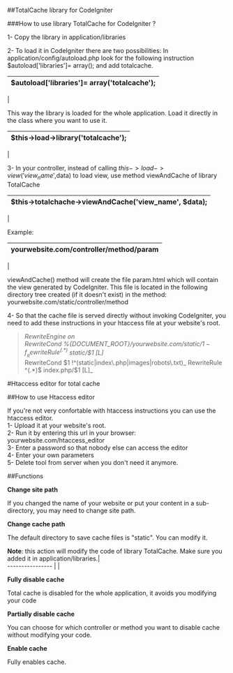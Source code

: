 ##TotalCache library for CodeIgniter

###How to use library TotalCache for CodeIgniter ?


1- Copy the library in application/libraries

2- To load it in CodeIgniter there are two possibilities:
In application/config/autoload.php look for the following instruction $autoload['libraries']= array(); and add totalcache. 
 
 >
 $autoload['libraries']= array('totalcache');|      
 -----------|
 |


This way the library is loaded for the whole application.
Load it directly in the class where you want to use it. 

>
$this->load->library('totalcache');|      
 ---------|
 |


3- In your controller, instead of calling $this->load->view('view_name',$data) to load view, use method viewAndCache of library TotalCache

>
 $this->totalchache->viewAndCache('view_name', $data);|      
 ---------------- |
 |


Example:
>

  yourwebsite.com/controller/method/param|      
 ---------------- |
 |


viewAndCache() method will create the file param.html which will contain the view generated by CodeIgniter. This file is located in the following directory tree created (if it doesn't exist) in the method:  yourwebsite.com/static/controller/method 

4- So that the cache file is served directly without invoking CodeIgniter, you need to add these instructions in your htaccess file at your website's root.

>_RewriteEngine on_  
>_RewriteCond %{DOCUMENT_ROOT}/yourwebsite.com/static/$1 -f_  
>_RewriteRule ^(.*)$ static/$1 [L]_  
>RewriteCond $1 !^(static|index\.php|images|robots\.txt)_  
>RewriteRule ^(.*)$ index.php/$1 [L]_



#Htaccess editor for total cache

##How to use Htaccess editor


If you're not very confortable with htaccess instructions you can use the htaccess editor.  
1- Upload it at your website's root.   
2- Run it by entering this url in your browser: yourwebsite.com/htaccess_editor   
3- Enter a password so that nobody else can access the editor  
4- Enter your own parameters  
5- Delete tool from server when you don't need it anymore.  

##Functions  
  
  
__Change site path__

If you changed the name of your website or put your content in a sub-directory, you may need to change site path.


__Change cache path__

The default directory to save cache files is "static". You can modify it.

**Note**:
 this action will modify the code of library TotalCache. Make sure you added it in application/libraries.|      
 ---------------- |
 |



__Fully disable cache__

Total cache is disabled for the whole application, it avoids you modifying your code

__Partially disable cache__

You can choose for which controller or method you want to disable cache without modifying your code.

__Enable cache__

Fully enables cache.
